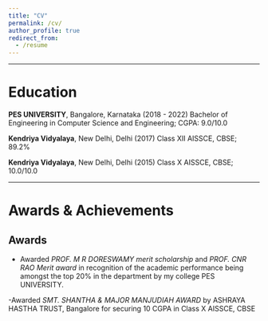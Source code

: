 ```yaml
---
title: "CV"
permalink: /cv/
author_profile: true
redirect_from:
  - /resume
---
```


***

# Education

**PES UNIVERSITY**, Bangalore, Karnataka (2018 - 2022)
Bachelor of Engineering in Computer Science and Engineering; CGPA: 9.0/10.0

**Kendriya Vidyalaya**, New Delhi, Delhi (2017)
Class XII AISSCE, CBSE; 89.2%

**Kendriya Vidyalaya**, New Delhi, Delhi (2015)
Class X AISSCE, CBSE; 10.0/10.0

***

# Awards & Achievements

## Awards

- Awarded *PROF. M R DORESWAMY merit scholarship* and *PROF. CNR RAO Merit award*  in recognition of the academic performance being amongst the top 20% in the department by my college PES UNIVERSITY.

-Awarded *SMT. SHANTHA & MAJOR MANJUDIAH AWARD* by ASHRAYA HASTHA TRUST, Bangalore for securing 10 CGPA in Class X AISSCE, CBSE

